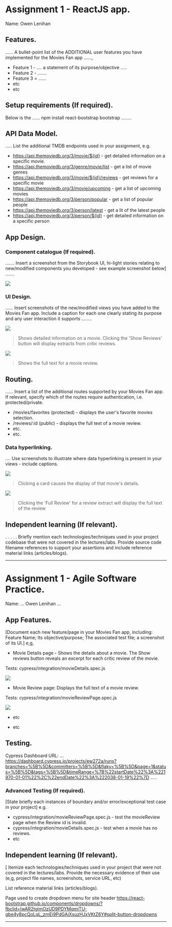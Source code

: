 # Assignment 1 - ReactJS app.

Name: Owen Lenihan

## Features.

...... A bullet-point list of the ADDITIONAL user features you have implemented for the  Movies Fan app ......,
 
 + Feature 1 - .... a statement of its purpose/objective ..... 
 + Feature 2 - .......
 + Feature 3 = ......
 + etc
 + etc

## Setup requirements (If required).

 Below is the
...... npm install react-bootstrap bootstrap ........

## API Data Model.

..... List the additional TMDB endpoints used in your assignment, e.g.

+ https://api.themoviedb.org/3/movie/${id} - get detailed information on a specific movie. 
+ https://api.themoviedb.org/3/genre/movie/list - get a list of movie genres
+ https://api.themoviedb.org/3/movie/${id}/reviews - get reviews for a specific movie
+ https://api.themoviedb.org/3/movie/upcoming - get a list of upcoming movies
+ https://api.themoviedb.org/3/person/popular - get a list of popular people
+ https://api.themoviedb.org/3/person/latest - get a lit of the latest people
+ https://api.themoviedb.org/3/person/${id} - get detailed information on a specific person

## App Design.

### Component catalogue (If required).

....... Insert a screenshot from the Storybook UI, hi-light stories relating to new/modified components you developed - see example screenshot below] .......

![][stories]

### UI Design.

...... Insert screenshots of the new/modified views you have added to the Movies Fan app. Include a caption for each one clearly stating its purpose and any user interaction it supports ........

![][movieDetail]
>Shows detailed information on a movie. Clicking the 'Show Reviews' button will display extracts from critic reviews.

![][review]
>Shows the full text for a movie review. 

## Routing.

...... Insert a list of the additional routes supported by your Movies Fan app. If relevant, specify which of the routes require authentication, i.e. protected/private.

+ /movies/favorites (protected) - displays the user's favorite movies selection.
+ /reviews/:id (public) - displays the full text of a movie review.
+ etc.
+ etc.

### Data hyperlinking.

.... Use screenshots to illustrate where data hyperlinking is present in your views - include captions.

![][cardLink]
> Clicking a card causes the display of that movie's details.

![][reviewLink]
>Clicking the 'Full Review' for a review extract will display the full text of the review

## Independent learning (If relevant).

. . . . . Briefly mention each technologies/techniques used in your project codebase that were not covered in the lectures/labs. Provide source code filename references to support your assertions and include reference material links (articles/blogs).

---------------------------------

# Assignment 1 - Agile Software Practice.

Name: ... Owen Lenihan ...

## App Features.

[Document each new feature/page in your Movies Fan app, including: Feature Name; Its objective/purpose; The associated test file; a screenshot of its UI.]
e,g,
 
+ Movie Details page - Shows the details about a movie. The Show reviews button reveals an excerpt for each critic review of the movie.

Tests: cypress/integration/movieDetails.spec.js 

![][movieDetail]

+ Movie Review page: Displays the full text of a movie review.

Tests: cypress/integration/movieReviewPage.spec.js 

![][review]

+ etc

+ etc

## Testing.

Cypress Dashboard URL: ... https://dashboard.cypress.io/projects/ew272a/runs?branches=%5B%5D&committers=%5B%5D&flaky=%5B%5D&page=1&status=%5B%5D&tags=%5B%5D&timeRange=%7B%22startDate%22%3A%221970-01-01%22%2C%22endDate%22%3A%222038-01-19%22%7D .....

### Advanced Testing (If required).

[State briefly each instances of boundary and/or error/exceptional test case in your project]
e.g.

+ cypress/integration/movieReviewPage.spec.js - test the movieReview page when the Review id is invalid. 
+ cypress/integration/movieDetails.spec.js - test when a movie has no reviews.
+ etc

## Independent learning (If relevant).

[ Itemize each technologies/techniques used in your project that were not covered in the lectures/labs. Provide the necessary evidence of their use (e,g, project file names, screenshots, service URL, etc)

List reference material links (articles/blogs).

Page used to create dropdown menu for site header
https://react-bootstrap.github.io/components/dropdowns/?fbclid=IwAR2tgimOzUD9PDYMqmiTU-gbe4y8pcQoLqL_zmEi9PdGAiXsuzHJxVKtZ6Y#split-button-dropdowns

---------------------------------

[movieDetail]: ./public/movieDetail.png
[review]: ./public/review.png
[reviewLink]: ./public/reviewLink.png
[cardLink]: ./public/cardLink.png
[stories]: ./public/storybook.png
